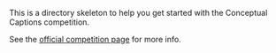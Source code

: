 This is a directory skeleton to help you get started with the Conceptual
Captions competition.

See the [official competition page](https://ai.google.com/research/ConceptualCaptions/competition)
for more info.
